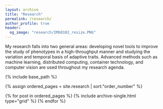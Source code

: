 ```yaml
---
layout: archive
title: "Research"
permalink: /research/
author_profile: true
header:
  og_image: "research/IMG0102_resize.PNG"
---
```


My research falls into two general areas: developing novel tools to improve the study of phenotypes in a high-throughput manner and studying the variation and temporal basis of adaptive traits. Advanced methods such as machine learning, distributed computing, container technology, and computer vision are used throughout my research agenda.

<nbsp>

{% include base_path %}

{% assign ordered_pages = site.research | sort:"order_number" %}

{% for post in ordered_pages %}
  {% include archive-single.html type="grid" %}
{% endfor %}